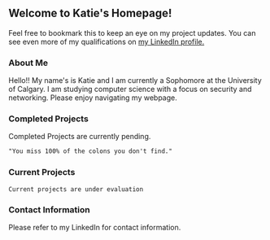 
## Welcome to Katie's Homepage!

Feel free to bookmark this to keep an eye on my project updates. You can see even more of my qualifications on [my LinkedIn profile.](https://www.linkedin.com/in/katieknauss19/)

### About Me
Hello!! My name's is Katie and I am currently a Sophomore at the University of Calgary. I am studying computer science with a focus on security and networking. Please enjoy navigating my webpage. 

### Completed Projects
Completed Projects are currently pending.


```markdown
"You miss 100% of the colons you don't find."
```
### Current Projects

 `Current projects are under evaluation`

### Contact Information

Please refer to my LinkedIn for contact information.

